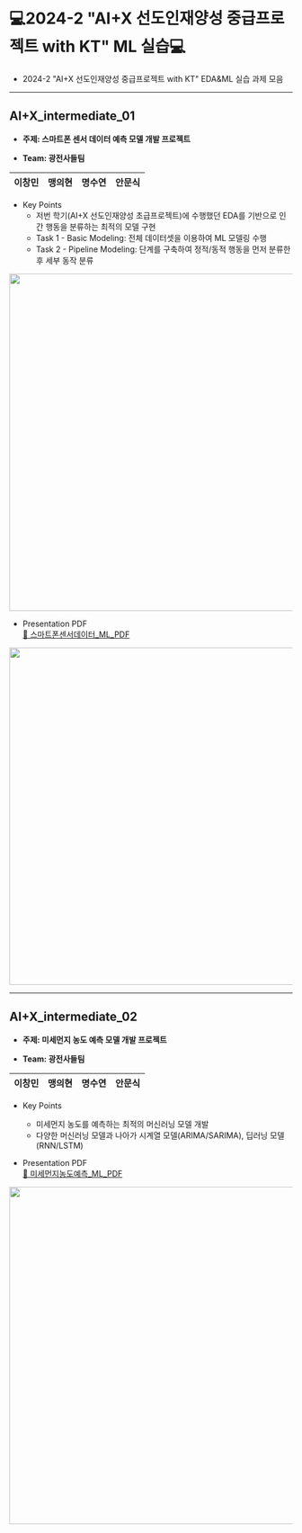 # 💻2024-2 "AI+X 선도인재양성 중급프로젝트 with KT" ML 실습💻
- 2024-2 "AI+X 선도인재양성 중급프로젝트 with KT" EDA&ML 실습 과제 모음
---

## AI+X_intermediate_01
- **주제: 스마트폰 센서 데이터 예측 모델 개발 프로젝트**
  
- **Team: 광전사들팀**

| 이창민 | 맹의현 | 명수연 | 안문식 |
|:------:|:------:|:------:|:------:|

- Key Points
    - 저번 학기(AI+X 선도인재양성 초급프로젝트)에 수행했던 EDA를 기반으로 인간 행동을 분류하는 최적의 모델 구현
    - Task 1 - Basic Modeling: 전체 데이터셋을 이용하여 ML 모델링 수행
    - Task 2 - Pipeline Modeling: 단계를 구축하여 정적/동적 행동을 먼저 분류한 후 세부 동작 분류
<div align="center">
  <img src="https://github.com/user-attachments/assets/20fdc04e-cbc3-494c-88bb-eb854908a525" width="600px" />
</div>
    
- Presentation PDF<br />
[📄 스마트폰센서데이터_ML_PDF](https://github.com/maeng99/AI-X_Intermediate/blob/main/AI%2BX_intermediate_01/%EC%8A%A4%EB%A7%88%ED%8A%B8%ED%8F%B0%EC%84%BC%EC%84%9C%EB%8D%B0%EC%9D%B4%ED%84%B0_ML_pdf.pdf)
<img src="https://github.com/user-attachments/assets/894e6e13-3003-4d96-b2d5-7113af9ecc74" width="600px" />

---
## AI+X_intermediate_02
- **주제: 미세먼지 농도 예측 모델 개발 프로젝트**

- **Team: 광전사들팀**

| 이창민 | 맹의현 | 명수연 | 안문식 |
|:------:|:------:|:------:|:------:|

- Key Points
    - 미세먼지 농도를 예측하는 최적의 머신러닝 모델 개발
    - 다양한 머신러닝 모델과 나아가 시계열 모델(ARIMA/SARIMA), 딥러닝 모델(RNN/LSTM)

    
- Presentation PDF<br />
[📄 미세먼지농도예측_ML_PDF](https://github.com/maeng99/AI-X_Intermediate/blob/main/AI%2BX_intermediate_02/%EB%AF%B8%EC%84%B8%EB%A8%BC%EC%A7%80_%EC%98%88%EC%B8%A1_%ED%94%84%EB%A1%9C%EC%A0%9D%ED%8A%B8.pdf)
<img src="https://github.com/user-attachments/assets/ec5c5e4d-cb8e-4352-a2ea-e1a5503bd278" width="600px" />
